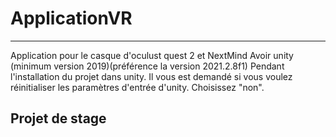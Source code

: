 # ApplicationVR
-----------------
Application pour le casque d'oculust quest 2 et NextMind
Avoir unity (minimum version 2019)(préférence la version 2021.2.8f1)
Pendant l'installation du projet dans unity. Il vous est demandé si vous voulez réinitialiser les paramètres d'entrée d'unity. Choisissez "non".

Projet de stage
--------------------
